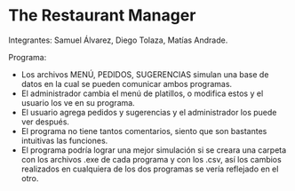 # The Restaurant Manager

Integrantes: Samuel Álvarez, Diego Tolaza, Matías Andrade. 

Programa:
- Los archivos MENÚ, PEDIDOS, SUGERENCIAS simulan una base de datos en la cual se pueden comunicar ambos programas.
- El administrador cambia el menú de platillos, o modifica estos y el usuario los ve en su programa.
- El usuario agrega pedidos y sugerencias y el administrador los puede ver después.
- El programa no tiene tantos comentarios, siento que son bastantes intuitivas las funciones.
- El programa podría lograr una mejor simulación si se creara una carpeta con los archivos .exe de cada programa y con los .csv, así los cambios realizados en cualquiera de los dos programas se vería reflejado en el otro.
